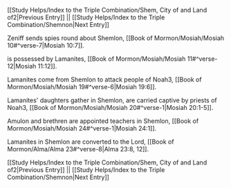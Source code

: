 [[Study Helps/Index to the Triple Combination/Shem, City of and Land of2|Previous Entry]]  ||  [[Study Helps/Index to the Triple Combination/Shemnon|Next Entry]]

 Zeniff sends spies round about Shemlon, [[Book of Mormon/Mosiah/Mosiah 10#^verse-7|Mosiah 10:7]].

 is possessed by Lamanites, [[Book of Mormon/Mosiah/Mosiah 11#^verse-12|Mosiah 11:12]].

 Lamanites come from Shemlon to attack people of Noah3, [[Book of Mormon/Mosiah/Mosiah 19#^verse-6|Mosiah 19:6]].

 Lamanites' daughters gather in Shemlon, are carried captive by priests of Noah3, [[Book of Mormon/Mosiah/Mosiah 20#^verse-1|Mosiah 20:1-5]].

 Amulon and brethren are appointed teachers in Shemlon, [[Book of Mormon/Mosiah/Mosiah 24#^verse-1|Mosiah 24:1]].

 Lamanites in Shemlon are converted to the Lord, [[Book of Mormon/Alma/Alma 23#^verse-8|Alma 23:8, 12]].

[[Study Helps/Index to the Triple Combination/Shem, City of and Land of2|Previous Entry]]  ||  [[Study Helps/Index to the Triple Combination/Shemnon|Next Entry]]